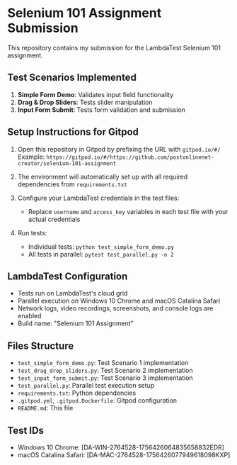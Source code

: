 # Selenium 101 Assignment Submission

This repository contains my submission for the LambdaTest Selenium 101 assignment.

## Test Scenarios Implemented

1. **Simple Form Demo**: Validates input field functionality
2. **Drag & Drop Sliders**: Tests slider manipulation
3. **Input Form Submit**: Tests form validation and submission

## Setup Instructions for Gitpod

1. Open this repository in Gitpod by prefixing the URL with `gitpod.io/#/`
   Example: `https://gitpod.io/#/https://github.com/postonlinenet-creator/selenium-101-assignment`

2. The environment will automatically set up with all required dependencies from `requirements.txt`

3. Configure your LambdaTest credentials in the test files:
   - Replace `username` and `access_key` variables in each test file with your actual credentials

4. Run tests:
   - Individual tests: `python test_simple_form_demo.py`
   - All tests in parallel: `pytest test_parallel.py -n 2`

## LambdaTest Configuration

- Tests run on LambdaTest's cloud grid
- Parallel execution on Windows 10 Chrome and macOS Catalina Safari
- Network logs, video recordings, screenshots, and console logs are enabled
- Build name: "Selenium 101 Assignment"

## Files Structure

- `test_simple_form_demo.py`: Test Scenario 1 implementation
- `test_drag_drop_sliders.py`: Test Scenario 2 implementation  
- `test_input_form_submit.py`: Test Scenario 3 implementation
- `test_parallel.py`: Parallel test execution setup
- `requirements.txt`: Python dependencies
- `.gitpod.yml`, `.gitpod.Dockerfile`: Gitpod configuration
- `README.md`: This file


## Test IDs

- Windows 10 Chrome: [DA-WIN-2764528-1756426064835658832EDR] 
- macOS Catalina Safari: [DA-MAC-2764528-1756426077949618098KXP]